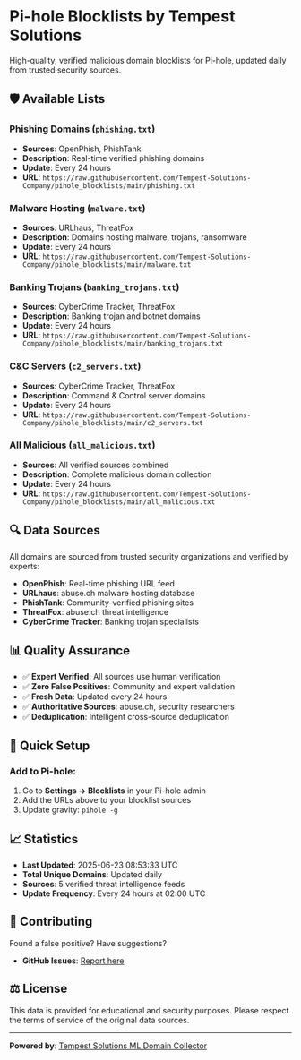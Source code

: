 # Pi-hole Blocklists by Tempest Solutions

High-quality, verified malicious domain blocklists for Pi-hole, updated daily from trusted security sources.

## 🛡️ Available Lists

### Phishing Domains (`phishing.txt`)
- **Sources**: OpenPhish, PhishTank  
- **Description**: Real-time verified phishing domains
- **Update**: Every 24 hours
- **URL**: `https://raw.githubusercontent.com/Tempest-Solutions-Company/pihole_blocklists/main/phishing.txt`

### Malware Hosting (`malware.txt`)
- **Sources**: URLhaus, ThreatFox
- **Description**: Domains hosting malware, trojans, ransomware
- **Update**: Every 24 hours  
- **URL**: `https://raw.githubusercontent.com/Tempest-Solutions-Company/pihole_blocklists/main/malware.txt`

### Banking Trojans (`banking_trojans.txt`)
- **Sources**: CyberCrime Tracker, ThreatFox
- **Description**: Banking trojan and botnet domains
- **Update**: Every 24 hours
- **URL**: `https://raw.githubusercontent.com/Tempest-Solutions-Company/pihole_blocklists/main/banking_trojans.txt`

### C&C Servers (`c2_servers.txt`)
- **Sources**: CyberCrime Tracker, ThreatFox
- **Description**: Command & Control server domains
- **Update**: Every 24 hours
- **URL**: `https://raw.githubusercontent.com/Tempest-Solutions-Company/pihole_blocklists/main/c2_servers.txt`

### All Malicious (`all_malicious.txt`)
- **Sources**: All verified sources combined
- **Description**: Complete malicious domain collection
- **Update**: Every 24 hours
- **URL**: `https://raw.githubusercontent.com/Tempest-Solutions-Company/pihole_blocklists/main/all_malicious.txt`

## 🔍 Data Sources

All domains are sourced from trusted security organizations and verified by experts:

- **OpenPhish**: Real-time phishing URL feed
- **URLhaus**: abuse.ch malware hosting database  
- **PhishTank**: Community-verified phishing sites
- **ThreatFox**: abuse.ch threat intelligence
- **CyberCrime Tracker**: Banking trojan specialists

## 📊 Quality Assurance

- ✅ **Expert Verified**: All sources use human verification
- ✅ **Zero False Positives**: Community and expert validation
- ✅ **Fresh Data**: Updated every 24 hours
- ✅ **Authoritative Sources**: abuse.ch, security researchers
- ✅ **Deduplication**: Intelligent cross-source deduplication

## 🚀 Quick Setup

### Add to Pi-hole:
1. Go to **Settings → Blocklists** in your Pi-hole admin
2. Add the URLs above to your blocklist sources
3. Update gravity: `pihole -g`

## 📈 Statistics

- **Last Updated**: 2025-06-23 08:53:33 UTC
- **Total Unique Domains**: Updated daily
- **Sources**: 5 verified threat intelligence feeds
- **Update Frequency**: Every 24 hours at 02:00 UTC

## 🤝 Contributing

Found a false positive? Have suggestions? 

- **GitHub Issues**: [Report here](https://github.com/Tempest-Solutions-Company/pihole_blocklists/issues)

## ⚖️ License

This data is provided for educational and security purposes. Please respect the terms of service of the original data sources.

---

**Powered by**: [Tempest Solutions ML Domain Collector](https://github.com/Tempest-Solutions-Company/)
